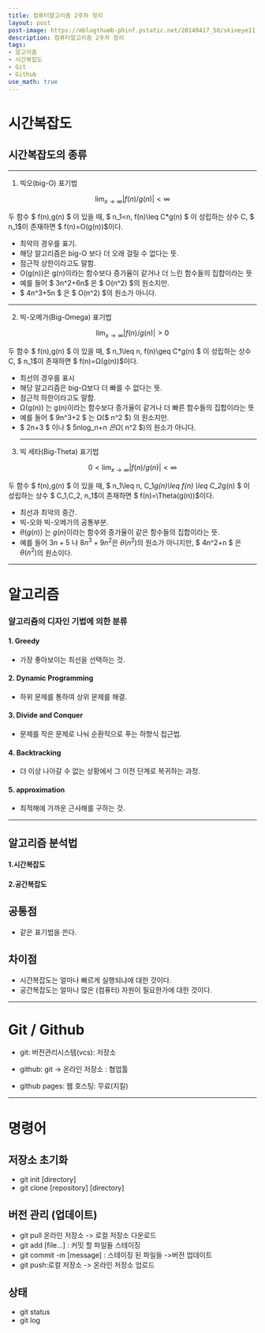 ```yaml
---
title: 컴퓨터알고리즘 2주차 정리
layout: post
post-image: https://mblogthumb-phinf.pstatic.net/20140417_50/skineye11_1397707857159Xd00q_JPEG/naver_com_20140417_130214.jpg?type=w2
description: 컴퓨터알고리즘 2주차 정리
tags:
- 알고리즘
- 시간복잡도
- Git
- Github
use_math: true
---
```


# 시간복잡도

## 시간복잡도의 종류
- - -
 1. 빅오(big-O) 표기법  
 
  $$ \lim_{x \to \infty} \vert f(n)/g(n) \vert <\infty  $$

두 함수 $ f(n),g(n) $ 이 있을 때, $ n_1<n, f(n)\leq C*g(n) $ 이 성립하는 상수 C, $ n_1$이 존재하면 $ f(n)=O(g(n))$이다.
* 최악의 경우를 표기.
* 해당 알고리즘은 big-O 보다 더 오래 걸릴 수 없다는 뜻.
* 점근적 상한이라고도 말함.
* O(g(n))은 g(n)이라는 함수보다 증가율이 같거나 더 느린 함수들의 집합이라는 뜻 
* 예를 들어 $ 3n^2+6n$  은 $ O(n^2) $의 원소지만.
* $ 4n^3+5n $ 은 $ O(n^2) $의 원소가 아니다.
 
- - -
 
2. 빅-오메가(Big-Omega) 표기법
   
$$ \lim_{x \to \infty} \vert f(n)/g(n) \vert >0  $$


두 함수 $ f(n),g(n) $ 이 있을 때, $ n_1\leq n, f(n)\geq C*g(n) $ 이 성립하는 상수 C, $ n_1$이 존재하면 $ f(n)=Ω(g(n))$이다.


* 최선의 경우를 표시
* 해당 알고리즘은 big-Ω보다 더 빠를 수 없다는 뜻.
* 점근적 하한이라고도 말함.
* Ω(g(n)) 는 g(n)이라는 함수보다 증가율이 같거나 더 빠른 함수들의 집합이라는 뜻
* 예를 들어  $ 9n^3+2 $ 는 Ω($ n^2 $) 의 원소지만.
* $ 2n+3 $ 이나 $ 5nlog_n+n $은 Ω($ n^2 $)의 원소가 아니다. 
  - - - 
3. 빅 세타(Big-Theta) 표기법


$$ 0< \lim_{x \to \infty} \vert f(n)/g(n) \vert <\infty  $$


두 함수 $ f(n),g(n) $ 이 있을 때, $ n_1\leq n,
  C_1*g(n)\leq f(n) \leq C_2*g(n) $ 이 성립하는 상수 $ C_1,C_2, n_1$이 존재하면 $ f(n)=\Theta(g(n))$이다.



* 최선과 최악의 중간.
* 빅-오와 빅-오메가의 공통부분.
* $θ(g(n))$ 는 $g(n)$이라는 함수와 증가율이 같은 함수들의 집합이라는 뜻.
* 예를 들어 $3n+5$ 나 $8n^3+9n^2$은 $θ(n^2)$의 원소가 아니지만, $ 4n^2+n $ 은  $θ(n^2)$의 원소이다.
  
- - -
# 알고리즘
### 알고리즘의 디자인 기법에 의한 분류
#### 1. Greedy
* 가장 좋아보이는 최선을 선택하는 것.
#### 2. Dynamic Programming 
* 하위 문제를 통하여 상위 문제를 해결.
#### 3. Divide and Conquer
* 문제를 작은 문제로 나눠 순환적으로 푸는 하향식 접근법. 
#### 4. Backtracking
* 더 이상 나아갈 수 없는 상황에서 그 이전 단계로 복귀하는 과정.
#### 5. approximation
* 최적해에 가까운 근사해를 구하는 것. 
- - -
## 알고리즘 분석법
#### 1.시간복잡도
#### 2.공간복잡도

## 공통점

 * 같은 표기법을 쓴다.
  
## 차이점

  * 시간복잡도는 얼마나 빠르게 실행되냐에 대한 것이다.
  * 공간복잡도는 얼마나 많은 (컴퓨터) 자원이 필요한가에 대한 것이다.

- - -

 # Git / Github
* git: 버전관리시스템(vcs): 저장소
* github: git -> 온라인 저장소 : 협업툴

* github pages: 웹 호스팅: 무료(지킬)

- - -

# 명령어

## 저장소 초기화
* git init [directory]  
* git clone [repository] [directory]

## 버전 관리 (업데이트)
* git pull 온라인 저장소 -> 로컬 저장소 다운로드  
* git add [file...] : 커밋 할 파일들 스테이징  
* git commit -m [message] :
스테이징 된 파일들 ->버전 업데이트   
* git push:로컬 저장소 -> 온라인 저장소 업로드

## 상태 
* git status
* git log
